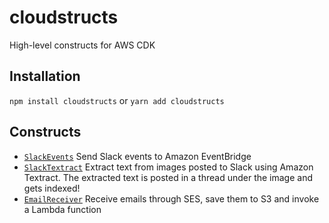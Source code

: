 # cloudstructs

High-level constructs for AWS CDK

## Installation

`npm install cloudstructs` or `yarn add cloudstructs`

## Constructs

* [`SlackEvents`](src/slack-events) Send Slack events to Amazon EventBridge
* [`SlackTextract`](src/slack-textract) Extract text from images posted to Slack
using Amazon Textract. The extracted text is posted in a thread under the image
and gets indexed!
* [`EmailReceiver`](src/email-receiver) Receive emails through SES, save them to S3
and invoke a Lambda function
